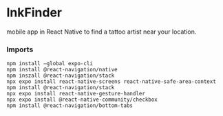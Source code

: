 # InkFinder
mobile app in React Native to find a tattoo artist near your location.

### Imports

    npm install –global expo-cli
    npm install @react-navigation/native
    npm inszall @react-navigation/stack
    npx expo install react-native-screens react-native-safe-area-context
    npm install @react-navigation/stack
    npx expo install react-native-gesture-handler
    npx expo install @react-native-community/checkbox
    npm install @react-navigation/bottom-tabs
